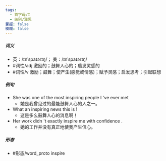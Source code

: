 ```yaml
---
tags:
  - 首字母/I
  - 级别/雅思
掌握: false
模糊: false
---
```

##### 词义
- 英：/ɪnˈspaɪərɪŋ/； 美：/ɪnˈspaɪərɪŋ/
- #词性/adj  激励的；鼓舞人心的；启发灵感的
- #词性/v  激励；鼓舞；使产生(感觉或情感)；赋予灵感；启发思考；引起联想
##### 例句
- She was one of the most inspiring people I 've ever met
	- 她是我曾见过的最能鼓舞人心的人之一。
- What an inspiring news this is !
	- 这是多么鼓舞人心的消息啊！
- Her work didn 't exactly inspire me with confidence .
	- 她的工作并没有真正地使我产生信心。
##### 形态
- #形态/word_proto inspire

